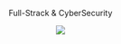 <div align="center">
<p>Full-Strack & CyberSecurity</p>
  <img src="https://moe-counter.glitch.me/get/@:lucascoleoni?theme=booru-lewd">
</div>
